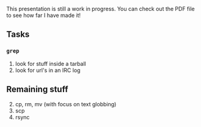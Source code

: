 This presentation is still a work in progress.
You can check out the PDF file to see how far I have made it!
## Tasks

### `grep`
1. look for stuff inside a tarball
2. look for url's in an IRC log

## Remaining stuff
2. cp, rm, mv (with focus on text globbing)
1. scp
3. rsync
